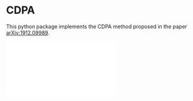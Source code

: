 # CDPA
This python package implements the CDPA method proposed in the paper [arXiv:1912.09989](https://arxiv.org/abs/1912.09989).

![image1](filter_representation.pdf)
